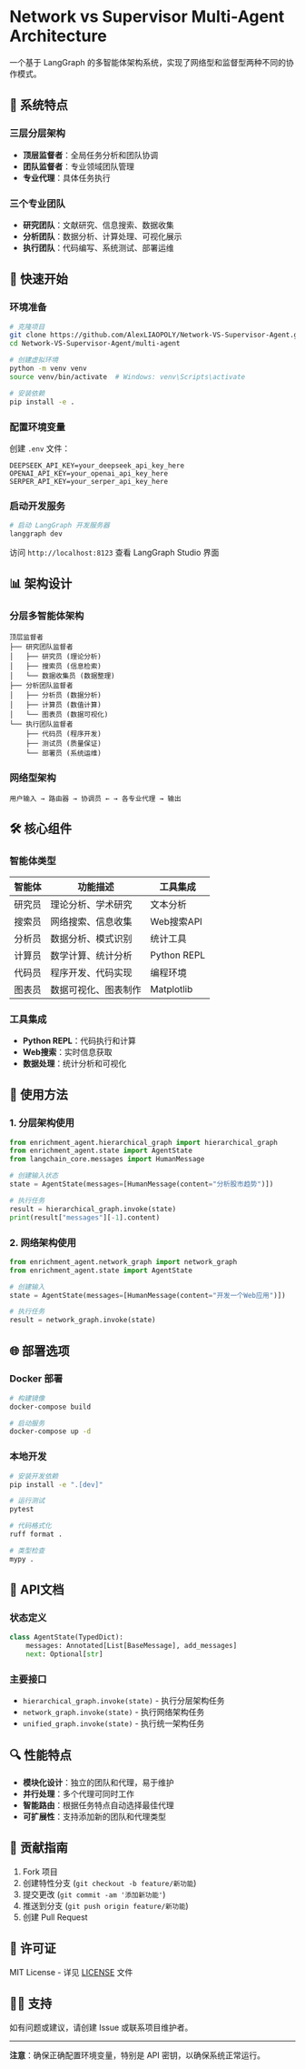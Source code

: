 # Network vs Supervisor Multi-Agent Architecture

一个基于 LangGraph 的多智能体架构系统，实现了网络型和监督型两种不同的协作模式。

## 🌟 系统特点

### 三层分层架构
- **顶层监督者**：全局任务分析和团队协调
- **团队监督者**：专业领域团队管理  
- **专业代理**：具体任务执行

### 三个专业团队
- **研究团队**：文献研究、信息搜索、数据收集
- **分析团队**：数据分析、计算处理、可视化展示
- **执行团队**：代码编写、系统测试、部署运维

## 🚀 快速开始

### 环境准备

```bash
# 克隆项目
git clone https://github.com/AlexLIAOPOLY/Network-VS-Supervisor-Agent.git
cd Network-VS-Supervisor-Agent/multi-agent

# 创建虚拟环境
python -m venv venv
source venv/bin/activate  # Windows: venv\Scripts\activate

# 安装依赖
pip install -e .
```

### 配置环境变量

创建 `.env` 文件：

```env
DEEPSEEK_API_KEY=your_deepseek_api_key_here
OPENAI_API_KEY=your_openai_api_key_here
SERPER_API_KEY=your_serper_api_key_here
```

### 启动开发服务

```bash
# 启动 LangGraph 开发服务器
langgraph dev
```

访问 `http://localhost:8123` 查看 LangGraph Studio 界面

## 📊 架构设计

### 分层多智能体架构

```
顶层监督者
├── 研究团队监督者
│   ├── 研究员 (理论分析)
│   ├── 搜索员 (信息检索)
│   └── 数据收集员 (数据整理)
├── 分析团队监督者  
│   ├── 分析员 (数据分析)
│   ├── 计算员 (数值计算)
│   └── 图表员 (数据可视化)
└── 执行团队监督者
    ├── 代码员 (程序开发)
    ├── 测试员 (质量保证)
    └── 部署员 (系统运维)
```

### 网络型架构

```
用户输入 → 路由器 → 协调员 ← → 各专业代理 → 输出
```

## 🛠️ 核心组件

### 智能体类型

| 智能体 | 功能描述 | 工具集成 |
|--------|----------|----------|
| 研究员 | 理论分析、学术研究 | 文本分析 |
| 搜索员 | 网络搜索、信息收集 | Web搜索API |
| 分析员 | 数据分析、模式识别 | 统计工具 |
| 计算员 | 数学计算、统计分析 | Python REPL |
| 代码员 | 程序开发、代码实现 | 编程环境 |
| 图表员 | 数据可视化、图表制作 | Matplotlib |

### 工具集成

- **Python REPL**：代码执行和计算
- **Web搜索**：实时信息获取
- **数据处理**：统计分析和可视化

## 🔧 使用方法

### 1. 分层架构使用

```python
from enrichment_agent.hierarchical_graph import hierarchical_graph
from enrichment_agent.state import AgentState
from langchain_core.messages import HumanMessage

# 创建输入状态
state = AgentState(messages=[HumanMessage(content="分析股市趋势")])

# 执行任务
result = hierarchical_graph.invoke(state)
print(result["messages"][-1].content)
```

### 2. 网络架构使用

```python
from enrichment_agent.network_graph import network_graph
from enrichment_agent.state import AgentState

# 创建输入
state = AgentState(messages=[HumanMessage(content="开发一个Web应用")])

# 执行任务
result = network_graph.invoke(state)
```

## 🌐 部署选项

### Docker 部署

```bash
# 构建镜像
docker-compose build

# 启动服务
docker-compose up -d
```

### 本地开发

```bash
# 安装开发依赖
pip install -e ".[dev]"

# 运行测试
pytest

# 代码格式化
ruff format .

# 类型检查
mypy .
```

## 📝 API文档

### 状态定义

```python
class AgentState(TypedDict):
    messages: Annotated[List[BaseMessage], add_messages]
    next: Optional[str]
```

### 主要接口

- `hierarchical_graph.invoke(state)` - 执行分层架构任务
- `network_graph.invoke(state)` - 执行网络架构任务
- `unified_graph.invoke(state)` - 执行统一架构任务

## 🔍 性能特点

- **模块化设计**：独立的团队和代理，易于维护
- **并行处理**：多个代理可同时工作
- **智能路由**：根据任务特点自动选择最佳代理
- **可扩展性**：支持添加新的团队和代理类型

## 🤝 贡献指南

1. Fork 项目
2. 创建特性分支 (`git checkout -b feature/新功能`)
3. 提交更改 (`git commit -am '添加新功能'`)
4. 推送到分支 (`git push origin feature/新功能`)
5. 创建 Pull Request

## 📄 许可证

MIT License - 详见 [LICENSE](LICENSE) 文件

## 🙋‍♂️ 支持

如有问题或建议，请创建 Issue 或联系项目维护者。

---

**注意**：确保正确配置环境变量，特别是 API 密钥，以确保系统正常运行。